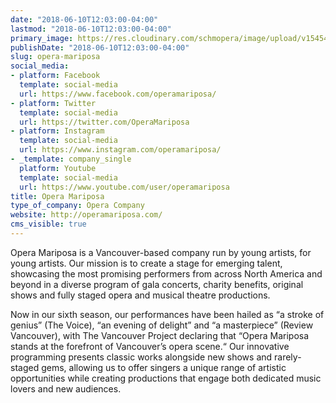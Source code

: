 ```yaml
---
date: "2018-06-10T12:03:00-04:00"
lastmod: "2018-06-10T12:03:00-04:00"
primary_image: https://res.cloudinary.com/schmopera/image/upload/v1545409169/media/webhook-uploads/1528646552554/VKSmc_n0_400x400.png.png
publishDate: "2018-06-10T12:03:00-04:00"
slug: opera-mariposa
social_media:
- platform: Facebook
  template: social-media
  url: https://www.facebook.com/operamariposa/
- platform: Twitter
  template: social-media
  url: https://twitter.com/OperaMariposa
- platform: Instagram
  template: social-media
  url: https://www.instagram.com/operamariposa/
- _template: company_single
  platform: Youtube
  template: social-media
  url: https://www.youtube.com/user/operamariposa
title: Opera Mariposa
type_of_company: Opera Company
website: http://operamariposa.com/
cms_visible: true
---
```


Opera Mariposa is a Vancouver-based company run by young artists, for young artists. Our mission is to create a stage for emerging talent, showcasing the most promising performers from across North America and beyond in a diverse program of gala concerts, charity benefits, original shows and fully staged opera and musical theatre productions. 

Now in our sixth season, our performances have been hailed as “a stroke of genius” (The Voice), “an evening of delight” and “a masterpiece” (Review Vancouver), with The Vancouver Project declaring that “Opera Mariposa stands at the forefront of Vancouver’s opera scene.“ Our innovative programming presents classic works alongside new shows and rarely-staged gems, allowing us to offer singers a unique range of artistic opportunities while creating productions that engage both dedicated music lovers and new audiences. 


